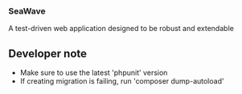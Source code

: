 ### SeaWave

A test-driven web application designed to be robust and extendable

## Developer note

- Make sure to use the latest 'phpunit' version
- If creating migration is failing, run 'composer dump-autoload'